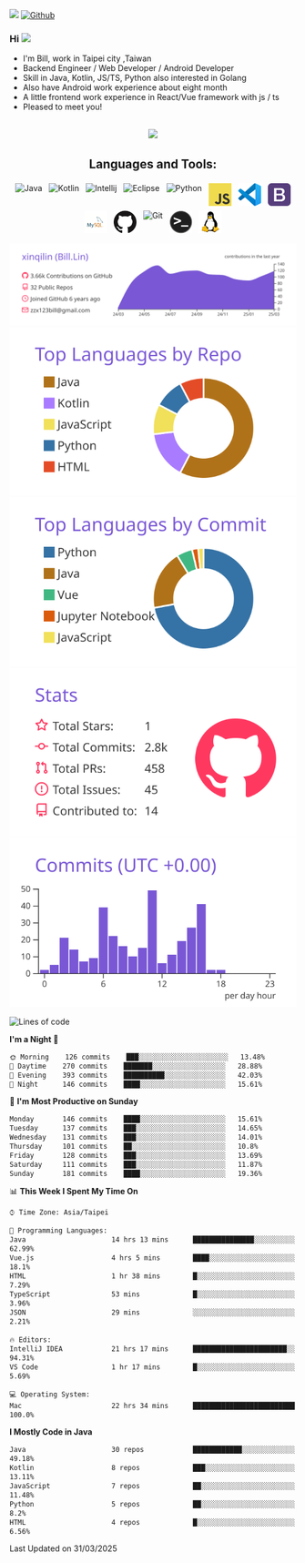  
![](https://visitor-badge.laobi.icu/badge?page_id=xinqilin.xinqilin)
[![Github](https://img.shields.io/github/followers/xinqilin?label=Follow&style=social)](https://github.com/xinqilin)

### Hi <img src="https://raw.githubusercontent.com/MartinHeinz/MartinHeinz/master/wave.gif" width="35px">

- I'm Bill, work in Taipei city ,Taiwan
- Backend Engineer / Web Developer / Android Developer
- Skill in Java, Kotlin, JS/TS, Python also interested in Golang
- Also have Android work experience about eight month
- A little frontend work experience in React/Vue framework with js / ts
- Pleased to meet you!


<br />

<div align="center">
<img src="https://github-profile-trophy.vercel.app/?username=xinqilin&column=5&margin-w=15&margin-h=15" />

## Languages and Tools:
<p align="center">
<img alt="Java" src="https://raw.githubusercontent.com/jmnote/z-icons/master/svg/java.svg" height="40" style="vertical-align:top; margin:4px">
<img alt="Kotlin" src="https://img.icons8.com/color/48/000000/kotlin.png" height="40" style="vertical-align:top; margin:4px">
<img alt="Intellij" src="https://img.icons8.com/color/48/000000/intellij-idea.png" height="40" style="vertical-align:top; margin:4px"/>
<img alt="Eclipse" src="https://img.icons8.com/ios-filled/50/000000/java-eclipse.png" height="40" style="vertical-align:top; margin:4px"/>
<img alt="Python" height="40" style="vertical-align:top; margin:4px" src="https://cdn.jsdelivr.net/gh/devicons/devicon/icons/python/python-plain.svg" />
<img alt="Javascript" src="https://raw.githubusercontent.com/github/explore/80688e429a7d4ef2fca1e82350fe8e3517d3494d/topics/javascript/javascript.png" height="40" style="vertical-align:top; margin:4px">
<img alt="VS Code" src="https://raw.githubusercontent.com/github/explore/80688e429a7d4ef2fca1e82350fe8e3517d3494d/topics/visual-studio-code/visual-studio-code.png"  height="40" style="vertical-align:top; margin:4px">
<img alt="Bootstrap"  src="https://raw.githubusercontent.com/github/explore/80688e429a7d4ef2fca1e82350fe8e3517d3494d/topics/bootstrap/bootstrap.png" height="40" style="vertical-align:top; margin:4px">
<img alt="MySQL"src="https://raw.githubusercontent.com/github/explore/80688e429a7d4ef2fca1e82350fe8e3517d3494d/topics/mysql/mysql.png" height="40" style="vertical-align:top; margin:4px">
<img alt="Github" src="https://raw.githubusercontent.com/github/explore/78df643247d429f6cc873026c0622819ad797942/topics/github/github.png" height="40" style="vertical-align:top; margin:4px">

<img alt="Git" src="https://raw.githubusercontent.com/jmnote/z-icons/master/svg/git.svg" height="40" style="vertical-align:top; margin:4px">
<img alt="Terminal" src="https://raw.githubusercontent.com/github/explore/80688e429a7d4ef2fca1e82350fe8e3517d3494d/topics/terminal/terminal.png" height="40" style="vertical-align:top; margin:4px">
<img alt="Linux" src="https://raw.githubusercontent.com/github/explore/80688e429a7d4ef2fca1e82350fe8e3517d3494d/topics/linux/linux.png" height="40" style="vertical-align:top; margin:4px" alt="Windows" height="40" style="vertical-align:top; margin:4px">
</p>

<!-- <p align="center"><img  src="https://leetcode.card.workers.dev/?username=xinqilin&theme=auto" alt="xinqilin-leetcode" /></p> -->

<!-- <div width="100%">   
 <a href="https://readme-stats-cfgj2cxdy.vercel.app/api?username=xinqilin&count_private=true&show_icons=true&theme=algolia">
   <img  align="left" src="https://github-readme-stats.vercel.app/api?username=xinqilin&show_icons=true&theme=algolia&card_width=4" width="400"/>
 </a>
 <a href="https://readme-stats-cfgj2cxdy.vercel.app/api/top-langs/?username=xinqilin&hide=php,html,css&theme=algolia">
  <img  align="right" src="https://github-readme-stats.vercel.app/api/top-langs/?username=xinqilin&hide=html,css&theme=algolia&langs_count=10&layout=compact" />
 </a>
</div> -->

[![](https://raw.githubusercontent.com/xinqilin/xinqilin/master/profile-summary-card-output/buefy/0-profile-details.svg)](https://github.com/vn7n24fzkq/github-profile-summary-cards)
[![](https://raw.githubusercontent.com/xinqilin/xinqilin/master/profile-summary-card-output/buefy/1-repos-per-language.svg)](https://github.com/vn7n24fzkq/github-profile-summary-cards) 
[![](https://raw.githubusercontent.com/xinqilin/xinqilin/master/profile-summary-card-output/buefy/2-most-commit-language.svg)](https://github.com/vn7n24fzkq/github-profile-summary-cards)
[![](https://raw.githubusercontent.com/xinqilin/xinqilin/master/profile-summary-card-output/buefy/3-stats.svg)](https://github.com/vn7n24fzkq/github-profile-summary-cards) 
[![](https://raw.githubusercontent.com/xinqilin/xinqilin/master/profile-summary-card-output/buefy/4-productive-time.svg)](https://github.com/vn7n24fzkq/github-profile-summary-cards)

</div>
 
<!--START_SECTION:waka-->
![Lines of code](https://img.shields.io/badge/From%20Hello%20World%20I%27ve%20Written-3.2%20million%20lines%20of%20code-blue)

**I'm a Night 🦉** 

```text
🌞 Morning    126 commits    ███░░░░░░░░░░░░░░░░░░░░░░   13.48% 
🌆 Daytime    270 commits    ███████░░░░░░░░░░░░░░░░░░   28.88% 
🌃 Evening    393 commits    ██████████░░░░░░░░░░░░░░░   42.03% 
🌙 Night      146 commits    ████░░░░░░░░░░░░░░░░░░░░░   15.61%

```
📅 **I'm Most Productive on Sunday** 

```text
Monday       146 commits    ████░░░░░░░░░░░░░░░░░░░░░   15.61% 
Tuesday      137 commits    ███░░░░░░░░░░░░░░░░░░░░░░   14.65% 
Wednesday    131 commits    ███░░░░░░░░░░░░░░░░░░░░░░   14.01% 
Thursday     101 commits    ██░░░░░░░░░░░░░░░░░░░░░░░   10.8% 
Friday       128 commits    ███░░░░░░░░░░░░░░░░░░░░░░   13.69% 
Saturday     111 commits    ███░░░░░░░░░░░░░░░░░░░░░░   11.87% 
Sunday       181 commits    ████░░░░░░░░░░░░░░░░░░░░░   19.36%

```


📊 **This Week I Spent My Time On** 

```text
⌚︎ Time Zone: Asia/Taipei

💬 Programming Languages: 
Java                     14 hrs 13 mins      ███████████████░░░░░░░░░░   62.99% 
Vue.js                   4 hrs 5 mins        ████░░░░░░░░░░░░░░░░░░░░░   18.1% 
HTML                     1 hr 38 mins        █░░░░░░░░░░░░░░░░░░░░░░░░   7.29% 
TypeScript               53 mins             █░░░░░░░░░░░░░░░░░░░░░░░░   3.96% 
JSON                     29 mins             ░░░░░░░░░░░░░░░░░░░░░░░░░   2.21%

🔥 Editors: 
IntelliJ IDEA            21 hrs 17 mins      ███████████████████████░░   94.31% 
VS Code                  1 hr 17 mins        █░░░░░░░░░░░░░░░░░░░░░░░░   5.69%

💻 Operating System: 
Mac                      22 hrs 34 mins      █████████████████████████   100.0%

```

**I Mostly Code in Java** 

```text
Java                     30 repos            ████████████░░░░░░░░░░░░░   49.18% 
Kotlin                   8 repos             ███░░░░░░░░░░░░░░░░░░░░░░   13.11% 
JavaScript               7 repos             ██░░░░░░░░░░░░░░░░░░░░░░░   11.48% 
Python                   5 repos             ██░░░░░░░░░░░░░░░░░░░░░░░   8.2% 
HTML                     4 repos             █░░░░░░░░░░░░░░░░░░░░░░░░   6.56%

```



 Last Updated on 31/03/2025
<!--END_SECTION:waka-->
 
 
<!-- <img src="https://wakatime.com/share/@abb22933-8532-4f24-8a13-e9e97bfee0f0/e937d23b-e152-4ff2-8509-e5b981912493.svg"  alt="Coding Chart" style="border-radius: 10px;border: solid 10px;" /> -->


